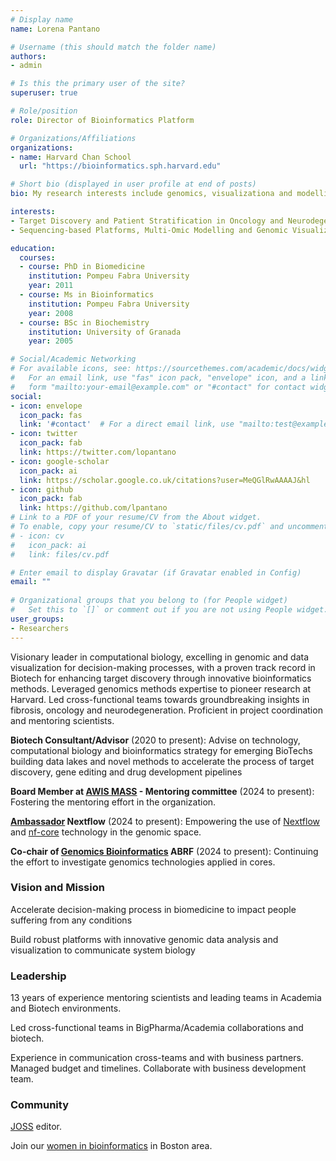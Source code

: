 ```yaml
---
# Display name
name: Lorena Pantano

# Username (this should match the folder name)
authors:
- admin

# Is this the primary user of the site?
superuser: true

# Role/position
role: Director of Bioinformatics Platform

# Organizations/Affiliations
organizations:
- name: Harvard Chan School
  url: "https://bioinformatics.sph.harvard.edu"

# Short bio (displayed in user profile at end of posts)
bio: My research interests include genomics, visualizationa and modelling.

interests:
- Target Discovery and Patient Stratification in Oncology and Neurodegeneration
- Sequencing-based Platforms, Multi-Omic Modelling and Genomic Visualization

education:
  courses:
  - course: PhD in Biomedicine
    institution: Pompeu Fabra University
    year: 2011
  - course: Ms in Bioinformatics
    institution: Pompeu Fabra University
    year: 2008
  - course: BSc in Biochemistry
    institution: University of Granada
    year: 2005

# Social/Academic Networking
# For available icons, see: https://sourcethemes.com/academic/docs/widgets/#icons
#   For an email link, use "fas" icon pack, "envelope" icon, and a link in the
#   form "mailto:your-email@example.com" or "#contact" for contact widget.
social:
- icon: envelope
  icon_pack: fas
  link: '#contact'  # For a direct email link, use "mailto:test@example.org".
- icon: twitter
  icon_pack: fab
  link: https://twitter.com/lopantano
- icon: google-scholar
  icon_pack: ai
  link: https://scholar.google.co.uk/citations?user=MeQGlRwAAAAJ&hl
- icon: github
  icon_pack: fab
  link: https://github.com/lpantano
# Link to a PDF of your resume/CV from the About widget.
# To enable, copy your resume/CV to `static/files/cv.pdf` and uncomment the lines below.  
# - icon: cv
#   icon_pack: ai
#   link: files/cv.pdf

# Enter email to display Gravatar (if Gravatar enabled in Config)
email: ""
  
# Organizational groups that you belong to (for People widget)
#   Set this to `[]` or comment out if you are not using People widget.  
user_groups:
- Researchers
---
```


Visionary leader in computational biology, excelling in genomic and data visualization for decision-making processes, with a proven track record in Biotech for enhancing target discovery through innovative bioinformatics methods. Leveraged genomics methods expertise to pioneer research at Harvard. Led cross-functional teams towards groundbreaking insights in fibrosis, oncology and neurodegeneration. Proficient in project coordination and mentoring scientists.


**Biotech Consultant/Advisor** (2020 to present): Advise on technology, computational biology and bioinformatics strategy for emerging BioTechs building data lakes and novel methods to accelerate the process of target discovery, gene editing and drug development pipelines

**Board Member at [AWIS MASS](https://massawis.org/board-members-2024-2025/) - Mentoring committee** (2024 to present): Fostering the mentoring effort in the organization.

**[Ambassador](https://www.nextflow.io/ambassadors.html) Nextflow** (2024 to present): Empowering the use of [Nextflow](https://www.nextflow.io/index.html) and [nf-core](https://nf-co.re) technology in the genomic space.

**Co-chair of [Genomics Bioinformatics](https://abrf.org/research-groups/genomics/genomics-bioinformatics/) ABRF** (2024 to present): Continuing the effort to investigate genomics technologies applied in cores.

### Vision and Mission

Accelerate decision-making process in biomedicine to impact people suffering from any conditions

Build robust platforms with innovative genomic data analysis and visualization to communicate system biology


### Leadership

13 years of experience mentoring scientists and leading teams in Academia and Biotech environments. 

Led cross-functional teams in BigPharma/Academia collaborations and biotech. 

Experience in communication cross-teams and with business partners. Managed budget and timelines. Collaborate with business development team.


### Community

[JOSS](https://joss.readthedocs.io/en/latest/index.html) editor. 

Join our [women in bioinformatics](https://www.meetup.com/boston-area-womens-bioinformatics/) in Boston area.

